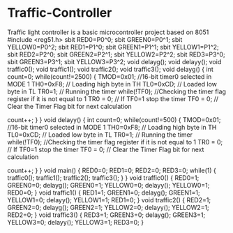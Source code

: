# Traffic-Controller
Traffic light controller is a basic microcontroller project based on 8051
#include <reg51.h>
sbit RED0=P0^0;
sbit GREEN0=P0^1;
sbit YELLOW0=P0^2;
sbit RED1=P1^0;
sbit GREEN1=P1^1;
sbit YELLOW1=P1^2;
sbit RED2=P2^0;
sbit GREEN2=P2^1;
sbit YELLOW2=P2^2;
sbit RED3=P3^0;
sbit GREEN3=P3^1;
sbit YELLOW3=P3^2;
void delayg();
void delayy();
void traffic0();
void traffic1();
void traffic2();
void traffic3();
void delayg()
{
	 int count=0;
 while(count!=2500)
  {
   TMOD=0x01;  //16-bit timer0 selected in MODE 1
   TH0=0xF8;   // Loading high byte in TH
   TL0=0xCD;   // Loaded low byte in TL
   TR0=1;      // Running the timer
    while(!TF0);   //Checking the timer flag register if it is not equal to 1 
   TR0 = 0;      // If TF0=1 stop the timer
   TF0 = 0;      // Clear the Timer Flag bit for next calculation

   count++;
  }
}
void delayy()
{
 int count=0;
 while(count!=500)
  {
   TMOD=0x01;  //16-bit timer0 selected in MODE 1
   TH0=0xF8;   // Loading high byte in TH
   TL0=0xCD;   // Loaded low byte in TL
   TR0=1;      // Running the timer
    while(!TF0);   //Checking the timer flag register if it is not equal to 1 
   TR0 = 0;      // If TF0=1 stop the timer
   TF0 = 0;      // Clear the Timer Flag bit for next calculation

   count++;
  }
}
void main()
{
RED0=0;
RED1=0;
RED2=0;
RED3=0;
while(1)
{
traffic0();
traffic1();
traffic2();
traffic3();
}
}
void traffic0()
{
RED0=1;
GREEN0=0;
delayg();
GREEN0=1;
YELLOW0=0;
delayy();
YELLOW0=1;
RED0=0;
}
void traffic1()
{
RED1=1;
GREEN1=0;
delayg();
GREEN1=1;
YELLOW1=0;
delayy();
YELLOW1=1;
RED1=0;
}
void traffic2()
{
RED2=1;
GREEN2=0;
delayg();
GREEN2=1;
YELLOW2=0;
delayy();
YELLOW2=1;
RED2=0;
}
void traffic3()
{
RED3=1;
GREEN3=0;
delayg();
GREEN3=1;
YELLOW3=0;
delayy();
YELLOW3=1;
RED3=0;
}
